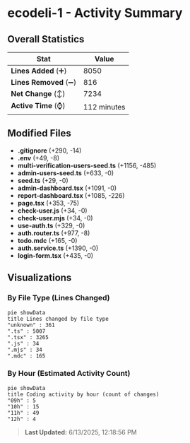 # ecodeli-1 - Activity Summary 

## Overall Statistics

| Stat                   | Value                                                             |
| ---------------------- | ----------------------------------------------------------------- |
| **Lines Added** (➕)   | 8050                                          |
| **Lines Removed** (➖) | 816                                        |
| **Net Change** (↕)    | 7234                |
| **Active Time** (⌚)   | 112 minutes |


## Modified Files
- **.gitignore** (+290, -14)
- **.env** (+49, -8)
- **multi-verification-users-seed.ts** (+1156, -485)
- **admin-users-seed.ts** (+633, -0)
- **seed.ts** (+29, -0)
- **admin-dashboard.tsx** (+1091, -0)
- **report-dashboard.tsx** (+1085, -226)
- **page.tsx** (+353, -75)
- **check-user.js** (+34, -0)
- **check-user.mjs** (+34, -0)
- **use-auth.ts** (+329, -0)
- **auth.router.ts** (+977, -8)
- **todo.mdc** (+165, -0)
- **auth.service.ts** (+1390, -0)
- **login-form.tsx** (+435, -0)

## Visualizations

### By File Type (Lines Changed)

```mermaid
pie showData
title Lines changed by file type
"unknown" : 361
".ts" : 5007
".tsx" : 3265
".js" : 34
".mjs" : 34
".mdc" : 165
```

### By Hour (Estimated Activity Count)

```mermaid
pie showData
title Coding activity by hour (count of changes)
"09h" : 5
"10h" : 15
"11h" : 49
"12h" : 4
```


> **Last Updated:** 6/13/2025, 12:18:56 PM